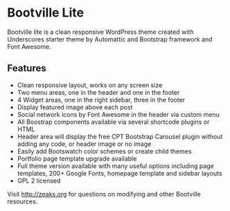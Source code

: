 # Bootville Lite #

Bootville lite is a clean responsive WordPress theme created with Underscores starter theme by Automattic and Bootstrap framework and Font Awesome.

## Features ##
- Clean responsive layout, works on any screen size
- Two menu areas, one in the header and one in the footer
- 4 Widget areas, one in the right sidebar, three in the footer
- Display featured image above each post
- Social network icons by Font Awesome in the header via custom menu
- All Boostrap components available via several shortcode plugins or HTML
- Header area will display the free CPT Bootstrap Carousel plugin without adding any code, or header image or no image
- Easily add Bootswatch color schemes or create child themes
- Portfolio page template upgrade available
- Full theme version available with many useful options including page templates, 200+ Google Fonts, homepage template and sidebar layouts
- GPL 2 licensed

Visit http://zeaks.org for questions on modifying and other Bootville resources.
